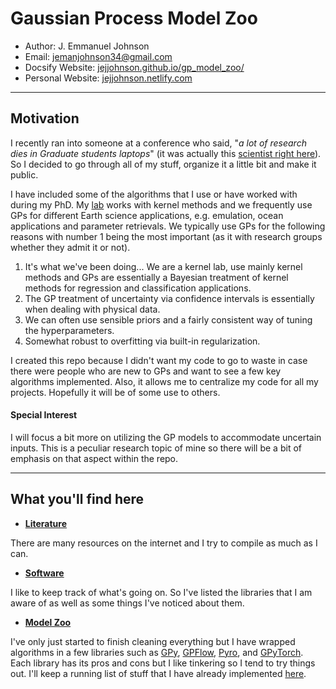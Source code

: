 # Gaussian Process Model Zoo

* Author: J. Emmanuel Johnson
* Email: jemanjohnson34@gmail.com
* Docsify Website: [jejjohnson.github.io/gp_model_zoo/](https://jejjohnson.github.io/gp_model_zoo/)
* Personal Website: [jejjohnson.netlify.com](https://jejjohnson.netlify.com)

---
## Motivation

I recently ran into someone at a conference who said, "*a lot of research dies in Graduate students laptops*" (it was actually this [scientist right here](https://twitter.com/jennifermarsman)). So I decided to go through all of my stuff, organize it a little bit and make it public.

I have included some of the algorithms that I use or have worked with during my PhD. My [lab](https://isp.uv.es/) works with kernel methods and we frequently use GPs for different Earth science applications, e.g. emulation, ocean applications and parameter retrievals. We typically use GPs for the following reasons with number 1 being the most important (as it with research groups whether they admit it or not).

1. It's what we've been doing... We are a kernel lab, use mainly kernel methods and GPs are essentially a Bayesian treatment of kernel methods for regression and classification applications.
2. The GP treatment of uncertainty via confidence intervals is essentially when dealing with physical data.
3. We can often use sensible priors and a fairly consistent way of tuning the hyperparameters.
4. Somewhat robust to overfitting via built-in regularization.

I created this repo because I didn't want my code to go to waste in case there were people who are new to GPs and want to see a few key algorithms implemented. Also, it allows me to centralize my code for all my projects. Hopefully it will be of some use to others.

#### Special Interest

I will focus a bit more on utilizing the GP models to accommodate uncertain inputs. This is a peculiar research topic of mine so there will be a bit of emphasis on that aspect within the repo.

---
## What you'll find here

* [**Literature**](literature.md)

There are many resources on the internet and I try to compile as much as I can.

* [**Software**](software.md)

I like to keep track of what's going on. So I've listed the libraries that I am aware of as well as some things I've noticed about them. 

* [**Model Zoo**](model_zoo.md)

I've only just started to finish cleaning everything but I have wrapped algorithms in a few libraries such as [GPy](https://sheffieldml.github.io/GPy/), [GPFlow](https://www.gpflow.org/), [Pyro](https://pyro.ai/), and [GPyTorch](https://gpytorch.ai/). Each library has its pros and cons but I like tinkering so I tend to try things out. I'll keep a running list of stuff that I have already implemented [here](model_zoo.md).
